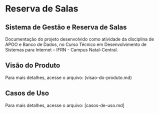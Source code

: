 # Reserva de Salas
## Sistema de Gestão e Reserva de Salas
Documentação do projeto desenvolvido como atividade da disciplina de APOO e Banco de Dados, no Curso Técnico em Desenvolvimento de Sistemas para Internet – IFRN - Campus Natal-Central.

## Visão do Produto
Para mais detalhes, acesse o arquivo: (visao-do-produto.md)

## Casos de Uso
Para mais detalhes, acesse o arquivo: [casos-de-uso.md]
